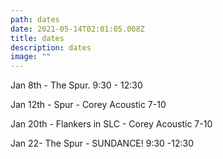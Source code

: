 ```yaml
---
path: dates
date: 2021-05-14T02:01:05.008Z
title: dates
description: dates
image: ""
---
```

Jan 8th - The Spur. 9:30 - 12:30

Jan 12th - Spur - Corey Acoustic 7-10

Jan 20th - Flankers in SLC - Corey Acoustic 7-10

Jan 22- The Spur - SUNDANCE!  9:30 -12:30